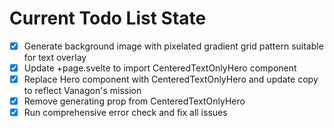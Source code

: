 <!-- DO NOT EDIT - Managed by todo_list tool -->
<!-- Updated: 2025-10-02T09:47:40.214Z -->

# Current Todo List State

- [x] Generate background image with pixelated gradient grid pattern suitable for text overlay
- [x] Update +page.svelte to import CenteredTextOnlyHero component
- [x] Replace Hero component with CenteredTextOnlyHero and update copy to reflect Vanagon's mission
- [x] Remove generating prop from CenteredTextOnlyHero
- [x] Run comprehensive error check and fix all issues
